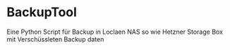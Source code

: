 # BackupTool
Eine Python Script für Backup in Loclaen NAS so wie Hetzner Storage Box mit Verschüssleten Backup daten
